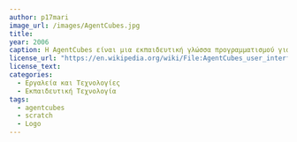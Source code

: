 ```yaml
---
author: p17mari
image_url: /images/AgentCubes.jpg
title: 
year: 2006
caption: Η AgentCubes είναι μια εκπαιδευτική γλώσσα προγραμματισμού για παιδιά για τη δημιουργία τρισδιάστατων και 2Δ διαδικτυακών παιχνιδιών και προσομοιώσεων. Είναι οπτική γλώσσα προγραμματισμού που προσφέρει την δημιουργία οπτικών μέσων εμπνευσμένο από το AgentSheets που είχε βγέι το 1995 για τη διδασκαλία προγραμματισμού και σχετικών δεξιοτήτων τεχνολογίας πληροφοριών μέσω του σχεδιασμού παιχνιδιών.
license_url: "https://en.wikipedia.org/wiki/File:AgentCubes_user_interface.png" 
license_text: 
categories:
  - Εργαλεία και Τεχνολογίες
  - Εκπαιδευτική Τεχνολογία
tags:
  - agentcubes
  - scratch
  - Logo
---
```

